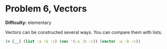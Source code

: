 # Problem 6, Vectors

**Difficulty:** elementary

Vectors can be constructed several ways. You can compare them with lists.

```clj
(= [__] (list :a :b :c) (vec '(:a :b :c)) (vector :a :b :c))
```
